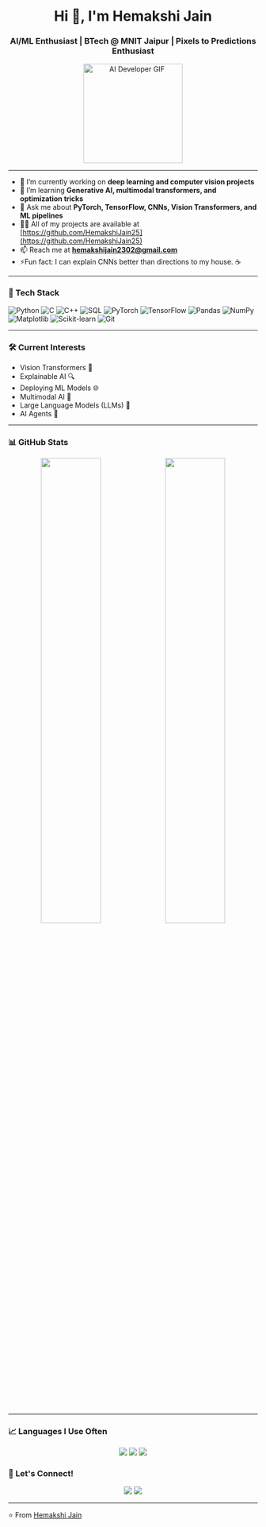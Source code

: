 <h1 align="center">Hi 👋, I'm Hemakshi Jain</h1>
<h3 align="center">AI/ML Enthusiast | BTech @ MNIT Jaipur | Pixels to Predictions Enthusiast</h3>

<p align="center">
  <img src="https://media.giphy.com/media/26tn33aiTi1jkl6H6/giphy.gif" width="200" alt="AI Developer GIF"/>
</p>

---

- 🔭 I’m currently working on **deep learning and computer vision projects**
- 🌱 I’m learning **Generative AI, multimodal transformers, and optimization tricks**
- 💬 Ask me about **PyTorch, TensorFlow, CNNs, Vision Transformers, and ML pipelines**
- 👨‍💻 All of my projects are available at [https://github.com/HemakshiJain25](https://github.com/HemakshiJain25)
- 📫 Reach me at **hemakshijain2302@gmail.com**
- ⚡Fun fact: I can explain CNNs better than directions to my house. ☕

---

### 🧠 Tech Stack
![Python](https://img.shields.io/badge/-Python-05122A?style=flat&logo=python)
![C](https://img.shields.io/badge/-C-05122A?style=flat&logo=c)
![C++](https://img.shields.io/badge/-C++-05122A?style=flat&logo=c%2B%2B)
![SQL](https://img.shields.io/badge/-SQL-05122A?style=flat&logo=mysql)
![PyTorch](https://img.shields.io/badge/-PyTorch-05122A?style=flat&logo=pytorch)
![TensorFlow](https://img.shields.io/badge/-TensorFlow-05122A?style=flat&logo=tensorflow)
![Pandas](https://img.shields.io/badge/-Pandas-05122A?style=flat&logo=pandas)
![NumPy](https://img.shields.io/badge/-NumPy-05122A?style=flat&logo=numpy)
![Matplotlib](https://img.shields.io/badge/-Matplotlib-05122A?style=flat&logo=matplotlib)
![Scikit-learn](https://img.shields.io/badge/-Scikit--learn-05122A?style=flat&logo=scikit-learn)
![Git](https://img.shields.io/badge/-Git-05122A?style=flat&logo=git)

---

### 🛠️ Current Interests
- Vision Transformers 🧠
- Explainable AI 🔍
- Deploying ML Models 🌐
- Multimodal AI 🔗
- Large Language Models (LLMs) 🧠
- AI Agents 🤖

---

### 📊 GitHub Stats
<p align="center">
  <img src="https://github-readme-stats.vercel.app/api?username=HemakshiJain25&show_icons=true&theme=tokyonight" width="49%">
  <img src="https://github-readme-streak-stats.herokuapp.com/?user=HemakshiJain25&theme=tokyonight" width="49%">
</p>

---

### 📈 Languages I Use Often
<p align="center">
  <img src="https://img.shields.io/badge/C-00599C?style=for-the-badge&logo=c&logoColor=white"/>
  <img src="https://img.shields.io/badge/C++-00599C?style=for-the-badge&logo=c%2B%2B&logoColor=white"/>
  <img src="https://img.shields.io/badge/Python-3776AB?style=for-the-badge&logo=python&logoColor=white"/>
</p>


### 🎯 Let's Connect!
<p align="center">
  <a href="https://www.linkedin.com/in/hemakshi/"><img src="https://img.shields.io/badge/-LinkedIn-blue?style=flat&logo=linkedin"/></a>
  <a href="mailto:hemakshijain2302@gmail.com"><img src="https://img.shields.io/badge/-Email-red?style=flat&logo=gmail"/></a>
</p>


---

⭐️ From [Hemakshi Jain](https://github.com/HemakshiJain25)

